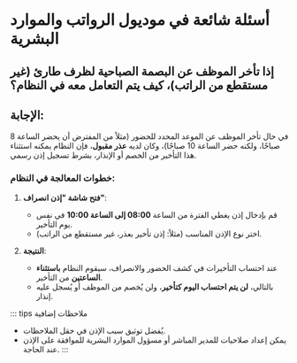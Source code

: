 <rtl>

# أسئلة شائعة في موديول الرواتب والموارد البشرية 

## إذا تأخر الموظف عن البصمة الصباحية لظرف طارئ (غير مستقطع من الراتب)، كيف يتم التعامل معه في النظام؟

## الإجابة:

في حال تأخر الموظف عن الموعد المحدد للحضور (مثلاً من المفترض أن يحضر الساعة 8 صباحًا، ولكنه حضر الساعة 10 صباحًا)، وكان لديه **عذر مقبول**، فإن النظام يمكنه استثناء هذا التأخير من الخصم أو الإنذار، بشرط تسجيل إذن رسمي.

### خطوات المعالجة في النظام:

1. **فتح شاشة "إذن انصراف"**:

    * قم بإدخال إذن يغطي الفترة من الساعة **08:00 إلى الساعة 10:00** في نفس يوم التأخير.
    * اختر نوع الإذن المناسب (مثلاً: إذن تأخير بعذر، غير مستقطع من الراتب).

2. **النتيجة**:

    * عند احتساب التأخيرات في كشف الحضور والانصراف، سيقوم النظام **باستثناء الساعتين** من التأخير.
    * بالتالي، **لن يتم احتساب اليوم كتأخير**، ولن يُخصم من الموظف أو يُسجل عليه إنذار.

::: tips ملاحظات إضافية

* يُفضل توثيق سبب الإذن في حقل الملاحظات.
* يمكن إعداد صلاحيات للمدير المباشر أو مسؤول الموارد البشرية للموافقة على الإذن عند الحاجة.
:::

</rtl>
